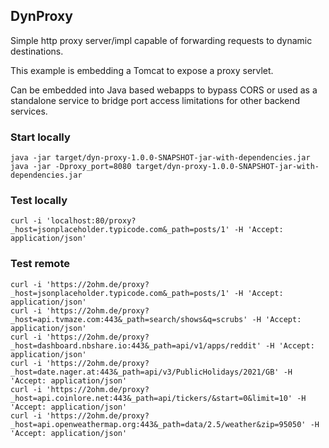 ## DynProxy

Simple http proxy server/impl capable of forwarding requests to dynamic destinations.

This example is embedding a Tomcat to expose a proxy servlet.

Can be embedded into Java based webapps to bypass CORS or used as a standalone service to bridge port access limitations
for other backend services.

### Start locally

```
java -jar target/dyn-proxy-1.0.0-SNAPSHOT-jar-with-dependencies.jar
java -jar -Dproxy_port=8080 target/dyn-proxy-1.0.0-SNAPSHOT-jar-with-dependencies.jar 
```

### Test locally

```
curl -i 'localhost:80/proxy?_host=jsonplaceholder.typicode.com&_path=posts/1' -H 'Accept: application/json'
```

### Test remote

```
curl -i 'https://2ohm.de/proxy?_host=jsonplaceholder.typicode.com&_path=posts/1' -H 'Accept: application/json'
curl -i 'https://2ohm.de/proxy?_host=api.tvmaze.com:443&_path=search/shows&q=scrubs' -H 'Accept: application/json'
curl -i 'https://2ohm.de/proxy?_host=dashboard.nbshare.io:443&_path=api/v1/apps/reddit' -H 'Accept: application/json'
curl -i 'https://2ohm.de/proxy?_host=date.nager.at:443&_path=api/v3/PublicHolidays/2021/GB' -H 'Accept: application/json'
curl -i 'https://2ohm.de/proxy?_host=api.coinlore.net:443&_path=api/tickers/&start=0&limit=10' -H 'Accept: application/json'
curl -i 'https://2ohm.de/proxy?_host=api.openweathermap.org:443&_path=data/2.5/weather&zip=95050' -H 'Accept: application/json'
```
